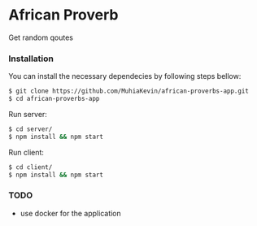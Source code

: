 # African Proverb

Get random qoutes

### Installation
You can install the necessary dependecies by following steps bellow:

```sh
$ git clone https://github.com/MuhiaKevin/african-proverbs-app.git
$ cd african-proverbs-app
```

Run server:
```sh
$ cd server/
$ npm install && npm start
```
Run client:
```sh
$ cd client/
$ npm install && npm start
```

### TODO
- use docker for the application
